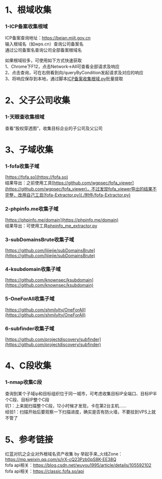 # 1、根域收集
### 1-ICP备案收集根域
ICP备案查询地址：https://beian.miit.gov.cn  
输入根域名（如wps.cn）查询公司备案名  
通过公司备案名查询公司全部备案根域名  

如果根域较多，可使用如下方式快速获取  
1、Chrome下F12，点击Network->All可查看全部请求及响应  
2、点击查询，可在右侧看到向/queryByCondition发起请求及对应的响应  
3、将响应保存到本地，通过脚本[ICP备案收集根域.py](./附件/ICP备案收集根域/ICP备案收集根域.py)批量提取  
# 2、父子公司收集
### 1-天眼查收集根域
查看“股权穿透图”，收集目标企业的子公司及父公司  
# 3、子域收集
### 1-fofa收集子域
[https://fofa.so](https://fofa.so)  
结果导出：之前使用工具[https://github.com/wgpsec/fofa_viewer](https://github.com/wgpsec/fofa_viewer)，不过发现fofa_viewer导出的结果不完整，改用自己工具[fofa-Extractor.py](./附件/fofa-Extractor.py)  
### 2-phpinfo.me收集子域
[https://phpinfo.me/domain](https://phpinfo.me/domain)  
结果导出：可使用工具[phpinfo_me_extractor.py](./附件/phpinfo_me_extractor.py)  
### 3-subDomainsBrute收集子域
[https://github.com/lijiejie/subDomainsBrute](https://github.com/lijiejie/subDomainsBrute)  
### 4-ksubdomain收集子域
[https://github.com/knownsec/ksubdomain](https://github.com/knownsec/ksubdomain)  
### 5-OneForAll收集子域
[https://github.com/shmilylty/OneForAll](https://github.com/shmilylty/OneForAll)  
### 6-subfinder收集子域
[https://github.com/projectdiscovery/subfinder](https://github.com/projectdiscovery/subfinder)  
# 4、C段收集
### 1-nmap收集C段
查询到某个子域ip和目标组织位于同一城市，可考虑收集目标IP全端口、目标IP半个C段、目标IP整个C段  
坑1：上来就扫描整个C段，12小时候才发现，卡在第2台主机......  
经验1：扫描开始后要观察一下扫描进度，确实是否有防火墙，不要挂到VPS上就不管了  
# 5、参考链接
红蓝对抗之企业对外根域名资产收集 by 举起手来_火线Zone：https://mp.weixin.qq.com/s/irX-cQ23Pzb0pS8K-EE38Q  
fofa api相关：https://blog.csdn.net/wuyou1995/article/details/105592102  
fofa api相关：https://classic.fofa.so/api  
